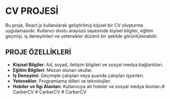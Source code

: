 # CV PROJESİ
Bu proje, React.js kullanılarak geliştirilmiş kişisel bir CV oluşturma uygulamasıdır.
Kullanıcı dostu arayüzü sayesinde kişisel bilgiler, eğitim geçmişi, iş deneyimleri ve yetenekler düzenli bir şekilde görüntülenebilir.
## PROJE ÖZELLİKLERİ
- **Kişisel Bilgiler**: Ad, soyad, iletişim bilgileri ve sosyal medya bağlantıları.
- **Eğitim Bilgileri**: Mezun olunan okullar.
- **İş Deneyimi**: Geçmişte çalışılan veya şuanda çalışılan işyerleri.
- **Yetenekler**: Programlama dilleri ve teknolojiler.
- **Hobiler ve İlgi Alanları**: Kullanıcıya ait hobiler ve sosyal medya ikonları.#   C a r b e r C V  
 #   C a r b e r C V  
 #   C a r b e r C V  
 